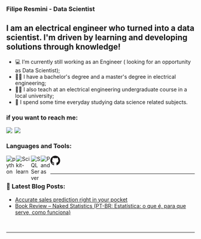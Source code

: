 ### Filipe Resmini - Data Scientist

## I am an electrical engineer who turned into a data scientist. I'm driven by learning and developing solutions through knowledge!

- 💻 I’m currently still working as an Engineer ( looking for an opportunity as Data Scientist);
- 👨‍🎓 I have a bachelor's degree and a master's degree in electrical engineering;
- 👨‍🏫 I also teach at an electrical engineering undergraduate course in a local university;
- 📖 I spend some time everyday studying data science related subjects.

### if you want to reach me:

[<img align="left"  width="22px" src="https://cdn.jsdelivr.net/npm/simple-icons@3.4.0/icons/linkedin.svg" />](https://www.linkedin.com/in/filiperesmini)

[<img align="left"  width="22px" src="https://cdn.jsdelivr.net/npm/simple-icons@3.4.0/icons/gmail.svg" />](mailto:f.resmini@gmail.com)



<br />

### Languages and Tools:

<img align="left" alt="python" width="26px" src="https://cdn3.iconfinder.com/data/icons/logos-and-brands-adobe/512/267_Python-512.png" />

[<img align="left" alt="Scikit-learn" width="40px" src="https://upload.wikimedia.org/wikipedia/commons/0/05/Scikit_learn_logo_small.svg" />](https://scikit-learn.org/stable/)

<img align="left" alt="SQLServer" width="26px" src="https://img.icons8.com/color/2x/microsoft-sql-server.png" />

<img align="left" alt="Pandas" width="26px" src="https://cdn.jsdelivr.net/npm/simple-icons@3.4.0/icons/pandas.svg" />

<img align="left" alt="GitHub" width="26px" src="https://raw.githubusercontent.com/github/explore/78df643247d429f6cc873026c0622819ad797942/topics/github/github.png" />

<br />
<br />


---

### 📰 Latest Blog Posts:

<!-- BLOG-POST-LIST:START -->

* [Accurate sales prediction right in your pocket](https://filiperesminids.wordpress.com/2021/09/11/store-sales-prediction/) 
* [Book Review – Naked Statistics (PT-BR: Estatística: o que é, para que serve, como funciona)](https://filiperesminids.wordpress.com/2021/08/24/book-review-naked-statistics/)

<br>




<!-- BLOG-POST-LIST:END -->

---

[linkedin]: linkedin.com/in/filipe-resmini-726a2480
[e-mail]: mailto:f.resmini@gmail.com
